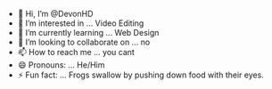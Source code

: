 - 👋 Hi, I’m @DevonHD
- 👀 I’m interested in ... Video Editing
- 🌱 I’m currently learning ... Web Design
- 💞️ I’m looking to collaborate on ... no
- 📫 How to reach me ... you cant
- 😄 Pronouns: ... He/Him
- ⚡ Fun fact: ... Frogs swallow by pushing down food with their eyes.

<!---
DevonHD/DevonHD is a ✨ special ✨ repository because its `README.md` (this file) appears on your GitHub profile.
You can click the Preview link to take a look at your changes.
--->
